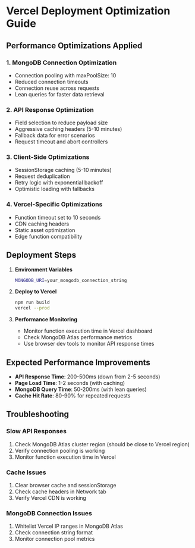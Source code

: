 # Vercel Deployment Optimization Guide

## Performance Optimizations Applied

### 1. MongoDB Connection Optimization
- Connection pooling with maxPoolSize: 10
- Reduced connection timeouts
- Connection reuse across requests
- Lean queries for faster data retrieval

### 2. API Response Optimization
- Field selection to reduce payload size
- Aggressive caching headers (5-10 minutes)
- Fallback data for error scenarios
- Request timeout and abort controllers

### 3. Client-Side Optimizations
- SessionStorage caching (5-10 minutes)
- Request deduplication
- Retry logic with exponential backoff
- Optimistic loading with fallbacks

### 4. Vercel-Specific Optimizations
- Function timeout set to 10 seconds
- CDN caching headers
- Static asset optimization
- Edge function compatibility

## Deployment Steps

1. **Environment Variables**
   ```bash
   MONGODB_URI=your_mongodb_connection_string
   ```

2. **Deploy to Vercel**
   ```bash
   npm run build
   vercel --prod
   ```

3. **Performance Monitoring**
   - Monitor function execution time in Vercel dashboard
   - Check MongoDB Atlas performance metrics
   - Use browser dev tools to monitor API response times

## Expected Performance Improvements

- **API Response Time**: 200-500ms (down from 2-5 seconds)
- **Page Load Time**: 1-2 seconds (with caching)
- **MongoDB Query Time**: 50-200ms (with lean queries)
- **Cache Hit Rate**: 80-90% for repeated requests

## Troubleshooting

### Slow API Responses
1. Check MongoDB Atlas cluster region (should be close to Vercel region)
2. Verify connection pooling is working
3. Monitor function execution time in Vercel

### Cache Issues
1. Clear browser cache and sessionStorage
2. Check cache headers in Network tab
3. Verify Vercel CDN is working

### MongoDB Connection Issues
1. Whitelist Vercel IP ranges in MongoDB Atlas
2. Check connection string format
3. Monitor connection pool metrics